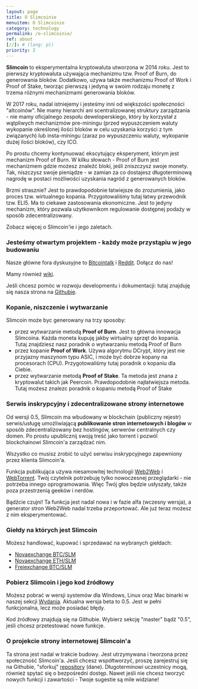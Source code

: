 ```yaml
---
layout: page
title: O Slimcoinie
menuitem: O Slimcoinie
category: technology
permalink: /o-slimcoinie/
ref: about
[//]: # (lang: pl)
priority: 2
---
```


**Slimcoin** to eksperymentalna kryptowaluta utworzona w 2014 roku. Jest to pierwszy kryptowaluta używająca mechanizmu tzw. Proof of Burn, do generowania bloków. Dodatkowo, używa także mechanizmu Proof of Work i Proof of Stake, tworząc pierwszą i jedyną w swoim rodzaju monetę z trzema różnymi mechanizmami generowania bloków.

W 2017 roku, nadal istniejemy i jesteśmy inni od większości społeczności "altcoinów". Nie mamy hierarchi ani scentralizowanej struktury zarządzania - nie mamy oficjalnego zespołu deweloperskiego, który by korzystał z wątpliwych mechanizmów pre-miningu (przed wypuszczeniem waluty wykopanie określonej ilości bloków w celu uzyskania korzyści z tym związanych) lub insta-miningu (zaraz po wypuszczeniu waluty, wykopanie dużej ilości bloków), czy ICO.

Po prostu chcemy kontynuować ekscytujący eksperyment, którym jest mechanizm Proof of Burn. W kilku słowach - Proof of Burn jest mechanizmem gdzie możesz znaleźć bloki, jeśli zniszczysz swoje monety. Tak, niszczysz swoje pieniądze - w zamian za co dostajesz długoterminową nagrodę w postaci możliwości uzyskania nagród z generowanych bloków.

Brzmi strasznie? Jest to prawdopodobnie łatwiejsze do zrozumienia, jako proces tzw. wirtualnego kopania. Przygotowaliśmy tutaj łatwy przewodnik tzw. ELI5. Ma to ciekawe zastosowania ekonomiczne.  Jest to jedyny mechanizm, który pozwala użytkownikom regulowanie dostępnej podaży w sposób zdecentralizowany.

Zobacz więcej o Slimcoin'ie i jego zaletach.

### Jesteśmy otwartym projektem - każdy może przystąpiu w jego budowaniu

Nasze główne fora dyskusyjne to [Bitcointalk](https://bitcointalk.org/index.php?topic=1141676.0) i [Reddit](http://reddit.com/r/slimcoin). Dołącz do nas!

Mamy również [wiki](https://github.com/slimcoin-project/Slimcoin/wiki).

Jeśli chcesz pomóc w rozwoju developmentu i dokumentacji: tutaj znajduję się nasza strona na [Githubie](https://github.com/slimcoin-project/).

### Kopanie, niszczenie i wytwarzanie

Slimcoin może byc generowany na trzy sposoby:

* przez wytwarzanie metodą **Proof of Burn**. Jest to główna innowacja Slimcoina. Każda moneta kupuję jakby wirtualny sprzęt do kopania. Tutaj znajdziesz nasz poradnik o wytwarzaniu metodą Proof of Burn
* przez kopanie **Proof of Work**. Używa algorytmu DCrypt, który jest nie przyjazny maszynom typu ASIC, i może być dobrze kopany na procesorach (CPU). Przygotowaliśmy tutaj poradnik o kopaniu dla Ciebie. 
* przez wytwarzanie metodą **Proof of Stake**. Ta metoda jest znana z kryptowalut takich jak Peercoin. Prawdopodobnie najłatwiejsza metoda. Tutaj możesz znalezc poradnik o kopaniu metodą Proof of Stake

### Serwis inskrypcyjny i zdecentralizowane strony internetowe

Od wersji 0.5, Slimcoin ma wbudowany w blockchain (publiczny rejestr) serwis/usługę umożliwiającą **publikowanie stron internetowych i blogów** w sposób zdecentralizowany bez hostingów, serwerów centralnych czy domen. Po prostu upublicznij swoją treść jako torrent i pozwól blockchainowi Slimcoin'a zarządzać nim.

Wszystko co musisz zrobić to użyć serwisu inskrypcyjnego zapewniony przez klienta Slimcoin'a.

Funkcja publikująca używa niesamowitej technologii [Web2Web](https://github.com/elendirx/web2web) i [WebTorrent](https://webtorrent.io/). Twój czytelnik potrzebuję tylko nowoczesnej przeglądarki - nie potrzeba innego oprogramowania. Więc Twój głos będzie usłyszały, także poza przestrzenią geeków i nerdów.

Bądźcie czujni! Ta funkcja jest nadal nowa i w fazie alfa (wczesny wersja), a generator stron Web2Web nadal trzeba przeportować. Ale już teraz możesz z nim eksperymentować.

### Giełdy na których jest Slimcoin

Możesz handlować, kupować i sprzedawać na wybranych giełdach:

* [Novaexchange BTC/SLM](https://novaexchange.com/market/BTC_SLM)
* [Novaexchange ETH/SLM](https://novaexchange.com/market/ETH_SLM)
* [Freiexchange BTC/SLM](https://freiexchange.com/market/SLM/BTC)

### Pobierz Slimcoin i jego kod źródłowy

Możesz pobrać w wersji systemów dla Windows, Linux oraz Mac binarki w naszej sekcji [Wydania](https://github.com/slimcoin-project/Slimcoin/releases). Aktualna wersja beta to 0.5. Jest w pełni funkcjonalna, lecz może posiadać błędy.

Kod źródłowy znajdują się na Githubie. Wybierz sekcję "master" bądź "0.5", jeśli chcesz przetestować nowe funkcje.

### O projekcie strony internetowej Slimcoin'a

Ta strona jest nadal w trakcie budowy. Jest utrzymywana i tworzona przez społeczność Slimcoin'a. Jeśli chcesz współtworzyć, proszę zarejestruj się na Githubie, "sforkuj" [repository](https://github.com/slimcoin-project/slimcoin-project.github.io) (dane). Długoterminowi uczestnicy mogą, również spytać się o bezpośredni dostęp. Nawet jeśli nie chcesz tworzyć nowych funkcji i zawartości - Twoje sugestie są mile widziane!
